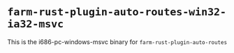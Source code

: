 # `farm-rust-plugin-auto-routes-win32-ia32-msvc`

This is the i686-pc-windows-msvc binary for `farm-rust-plugin-auto-routes`
